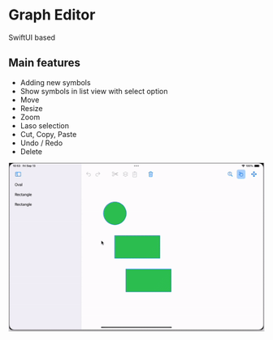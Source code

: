 # Graph Editor

SwiftUI based

## Main features
- Adding new symbols
- Show symbols in list view with select option
- Move
- Resize
- Zoom
- Laso selection
- Cut, Copy, Paste
- Undo / Redo
- Delete

![Demo](gifs/demo.gif)
